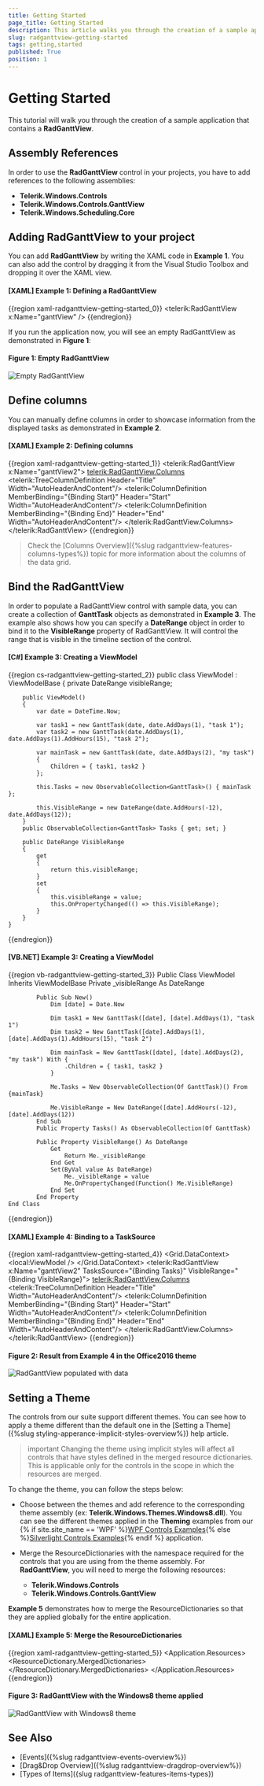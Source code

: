```yaml
---
title: Getting Started
page_title: Getting Started
description: This article walks you through the creation of a sample application containing RadGanttView.
slug: radganttview-getting-started
tags: getting,started
published: True
position: 1
---
```


# Getting Started

This tutorial will walk you through the creation of a sample application that contains a __RadGanttView__.

## Assembly References

In order to use the __RadGanttView__ control in your projects, you have to add references to the following assemblies:			

* __Telerik.Windows.Controls__
* __Telerik.Windows.Controls.GanttView__
* __Telerik.Windows.Scheduling.Core__

## Adding RadGanttView to your project

You can add __RadGanttView__ by writing the XAML code in __Example 1__. You can also add the control by dragging it from the Visual Studio Toolbox and dropping it over the XAML view. 

#### __[XAML] Example 1: Defining a RadGanttView__

{{region xaml-radganttview-getting-started_0}}
	<UserControl xmlns:telerik="http://schemas.telerik.com/2008/xaml/presentation">
	    <Grid>
	        <telerik:RadGanttView x:Name="ganttView" />
	    </Grid>
	</UserControl>
{{endregion}}

If you run the application now, you will see an empty RadGanttView as demonstrated in __Figure 1__:

#### __Figure 1: Empty RadGanttView__
![Empty RadGanttView](images/ganttview_gettingstarted_010.png)

## Define columns

You can manually define columns in order to showcase information from the displayed tasks as demonstrated in __Example 2__.

#### __[XAML] Example 2: Defining columns__

{{region xaml-radganttview-getting-started_1}}
	<telerik:RadGanttView x:Name="ganttView2">
	    <telerik:RadGanttView.Columns>
	        <telerik:TreeColumnDefinition Header="Title" Width="AutoHeaderAndContent"/>
	        <telerik:ColumnDefinition MemberBinding="{Binding Start}" Header="Start" Width="AutoHeaderAndContent"/>
	        <telerik:ColumnDefinition MemberBinding="{Binding End}" Header="End" Width="AutoHeaderAndContent"/>
	    </telerik:RadGanttView.Columns>
	</telerik:RadGanttView>
{{endregion}}

>Check the [Columns Overview]({%slug radganttview-features-columns-types%}) topic for more information about the columns of the data grid.    

## Bind the RadGanttView

In order to populate a RadGanttView control with sample data, you can create a collection of __GanttTask__ objects as demonstrated in __Example 3__. The example also shows how you can specify a __DateRange__ object in order to bind it to the __VisibleRange__ property of RadGanttView. It will control the range that is visible in the timeline section of the control.  

#### __[C#] Example 3: Creating a ViewModel__

{{region cs-radganttview-getting-started_2}}
	public class ViewModel : ViewModelBase
    {
        private DateRange visibleRange;

        public ViewModel()
        {
            var date = DateTime.Now;

            var task1 = new GanttTask(date, date.AddDays(1), "task 1");
            var task2 = new GanttTask(date.AddDays(1), date.AddDays(1).AddHours(15), "task 2");

            var mainTask = new GanttTask(date, date.AddDays(2), "my task")
            {
                Children = { task1, task2 }
            };

            this.Tasks = new ObservableCollection<GanttTask>() { mainTask };

            this.VisibleRange = new DateRange(date.AddHours(-12), date.AddDays(12));
        }
        public ObservableCollection<GanttTask> Tasks { get; set; }

        public DateRange VisibleRange
        {
            get
            {
                return this.visibleRange;
            }
            set
            {
                this.visibleRange = value;
                this.OnPropertyChanged(() => this.VisibleRange);
            }
        }
    }
{{endregion}}

#### __[VB.NET] Example 3: Creating a ViewModel__

{{region vb-radganttview-getting-started_3}}
	Public Class ViewModel
		Inherits ViewModelBase
			Private _visibleRange As DateRange

			Public Sub New()
				Dim [date] = Date.Now

				Dim task1 = New GanttTask([date], [date].AddDays(1), "task 1")
				Dim task2 = New GanttTask([date].AddDays(1), [date].AddDays(1).AddHours(15), "task 2")

				Dim mainTask = New GanttTask([date], [date].AddDays(2), "my task") With {
					.Children = { task1, task2 }
				}

				Me.Tasks = New ObservableCollection(Of GanttTask)() From {mainTask}

				Me.VisibleRange = New DateRange([date].AddHours(-12), [date].AddDays(12))
			End Sub
			Public Property Tasks() As ObservableCollection(Of GanttTask)

			Public Property VisibleRange() As DateRange
				Get
					Return Me._visibleRange
				End Get
				Set(ByVal value As DateRange)
					Me._visibleRange = value
					Me.OnPropertyChanged(Function() Me.VisibleRange)
				End Set
			End Property
	End Class
{{endregion}}

#### __[XAML] Example 4: Binding to a TaskSource__

{{region xaml-radganttview-getting-started_4}}
	<Grid>
        <Grid.DataContext>
            <local:ViewModel />
        </Grid.DataContext>
        <telerik:RadGanttView x:Name="ganttView2" TasksSource="{Binding Tasks}" VisibleRange="{Binding VisibleRange}">
            <telerik:RadGanttView.Columns>
                <telerik:TreeColumnDefinition Header="Title" Width="AutoHeaderAndContent"/>
                <telerik:ColumnDefinition MemberBinding="{Binding Start}" Header="Start" Width="AutoHeaderAndContent"/>
                <telerik:ColumnDefinition MemberBinding="{Binding End}" Header="End" Width="AutoHeaderAndContent"/>
            </telerik:RadGanttView.Columns>
        </telerik:RadGanttView>
    </Grid>
{{endregion}}

#### __Figure 2: Result from Example 4 in the Office2016 theme__

![RadGanttView populated with data](images/ganttview_gettingstarted_020.png)

## Setting a Theme

The controls from our suite support different themes. You can see how to apply a theme different than the default one in the [Setting a Theme]({%slug styling-apperance-implicit-styles-overview%}) help article.

>important Changing the theme using implicit styles will affect all controls that have styles defined in the merged resource dictionaries. This is applicable only for the controls in the scope in which the resources are merged. 

To change the theme, you can follow the steps below:
* Choose between the themes and add reference to the corresponding theme assembly (ex: **Telerik.Windows.Themes.Windows8.dll**). You can see the different themes applied in the **Theming** examples from our {% if site.site_name == 'WPF' %}[WPF Controls Examples](https://demos.telerik.com/wpf/){% else %}[Silverlight Controls Examples](https://demos.telerik.com/silverlight/#GridView/Theming){% endif %} application.

* Merge the ResourceDictionaries with the namespace required for the controls that you are using from the theme assembly. For __RadGanttView__, you will need to merge the following resources:

	* __Telerik.Windows.Controls__
	* __Telerik.Windows.Controls.GanttView__

__Example 5__ demonstrates how to merge the ResourceDictionaries so that they are applied globally for the entire application.

#### __[XAML] Example 5: Merge the ResourceDictionaries__  
{{region xaml-radganttview-getting-started_5}}
	<Application.Resources>
		<ResourceDictionary>
			<ResourceDictionary.MergedDictionaries>
				<ResourceDictionary Source="/Telerik.Windows.Themes.Windows8;component/Themes/System.Windows.xaml"/>
				<ResourceDictionary Source="/Telerik.Windows.Themes.Windows8;component/Themes/Telerik.Windows.Controls.xaml"/>
				<ResourceDictionary Source="/Telerik.Windows.Themes.Windows8;component/Themes/Telerik.Windows.Controls.GanttView.xaml"/>
			</ResourceDictionary.MergedDictionaries>
		</ResourceDictionary>
	</Application.Resources>
{{endregion}}
	
#### __Figure 3: RadGanttView with the Windows8 theme applied__
![RadGanttView with Windows8 theme](images/ganttview_gettingstarted_windows8theme.png)

## See Also

* [Events]({%slug radganttview-events-overview%})
* [Drag&Drop Overview]({%slug radganttview-dragdrop-overview%})
* [Types of Items]({slug radganttview-features-items-types})